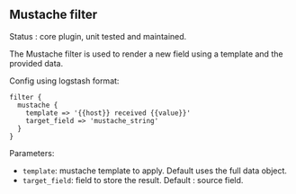 Mustache filter
---

Status : core plugin, unit tested and maintained.

The Mustache filter is used to render a new field using a template and the provided data.

Config using logstash format:
````
filter {
  mustache {
    template => '{{host}} received {{value}}'
    target_field => 'mustache_string'
  }
}
`````

Parameters:

* ``template``: mustache template to apply. Default uses the full data object.
* ``target_field``: field to store the result. Default : source field.
